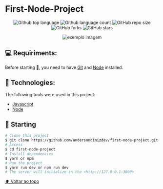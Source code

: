 # First-Node-Project

<!---Esses são exemplos. Veja https://shields.io para outras pessoas ou para personalizar este conjunto de escudos. Você pode querer incluir dependências, status do projeto e informações de licença aqui--->

<p align="center">
  <img alt="Github top language" src="https://img.shields.io/github/languages/top/andersondinizdev/first-node-project?style=for-the-badge">
  
  <img alt="Github language count" src="https://img.shields.io/github/languages/count/andersondinizdev/first-node-project?style=for-the-badge">
  
  <img alt="GitHub repo size" src="https://img.shields.io/github/repo-size/andersondinizdev/first-node-project?style=for-the-badge">

  <img alt="GitHub forks" src="https://img.shields.io/github/forks/andersondinizdev/first-node-project?style=for-the-badge">
    
  <img alt="GitHub stars" src="https://img.shields.io/github/stars/andersondinizdev/first-node-project?style=for-the-badge"/> 

</p>

<p align="center">
<img src="/assets/print.gif" alt="exemplo imagem"/>
 </p>

## 💻 Requiriments:

Before starting :checkered_flag:, you need to have [Git](https://git-scm.com) and [Node](https://nodejs.org/en/) installed.

## 🚀 Technologies:

The following tools were used in this project:

- [Javascript](https://developer.mozilla.org/pt-BR/docs/Web/JavaScript)
- [Node](https://developer.mozilla.org/en-US/docs/Web/API/Node)

## :checkered_flag: Starting ##

```bash
# Clone this project
$ git clone https://github.com/andersondinizdev/first-node-project.git
# Access
$ cd first-node-project
# Install dependencies
$ yarn or npm
# Run the project
$ yarn run dev or npm run dev
# The server will initialize in the <http://127.0.0.1:3000>
```
[⬆ Voltar ao topo](#first-node-project)
